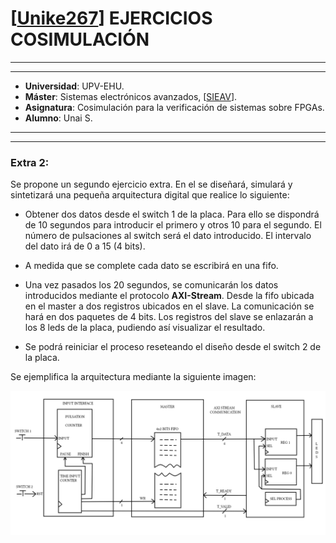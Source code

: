 # [[Unike267](https://github.com/Unike267)] EJERCICIOS COSIMULACIÓN
---
---

- **Universidad**: UPV-EHU.
- **Máster**: Sistemas electrónicos avanzados, [[SIEAV](https://github.com/umarcor/SIEAV)].
- **Asignatura**: Cosimulación para la verificación de sistemas sobre FPGAs.
- **Alumno**: Unai S.

---
---

### Extra 2:

Se propone un segundo ejercicio extra. En el se diseñará, simulará y sintetizará una pequeña arquitectura digital que realice lo siguiente:

- Obtener dos datos desde el switch 1 de la placa. Para ello se dispondrá de 10 segundos para introducir el primero y otros 10 para el segundo. El número de pulsaciones al switch será el dato introducido. El intervalo del dato irá de 0 a 15 (4 bits). 

- A medida que se complete cada dato se escribirá en una fifo.

- Una vez pasados los 20 segundos, se comunicarán los datos introducidos mediante el protocolo **AXI-Stream**. Desde la fifo ubicada en el master a dos registros ubicados en el slave. La comunicación se hará en dos paquetes de 4 bits. Los registros del slave se enlazarán a los 8 leds de la placa, pudiendo así visualizar el resultado.

- Se podrá reiniciar el proceso reseteando el diseño desde el switch 2 de la placa.

Se ejemplifica la arquitectura mediante la siguiente imagen:

![Diseño simplificado](https://github.com/Unike267/Photos/blob/master/UNI-Photos/cosim/PLANO.png)



